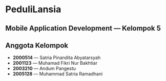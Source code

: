 # PeduliLansia
## Mobile Application Development — Kelompok 5

## Anggota Kelompok
- **2000514** — Satria Pinandita Abyatarsyah
- **2001123** — Muhamad Fikri Nur Bakhtiar
- **2003210** — Andum Pangestu
- **2005128** — Muhammad Satria Ramadhani
